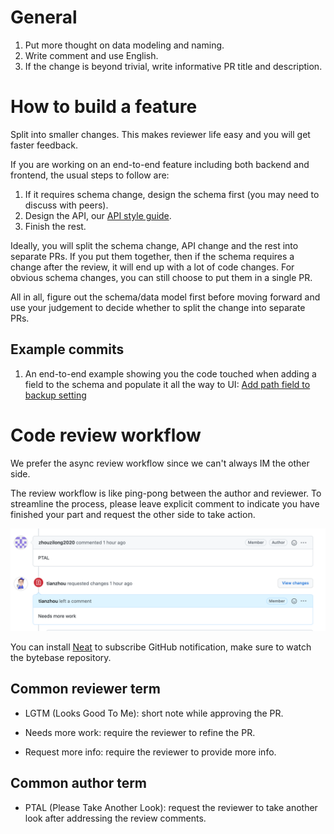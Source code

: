 # General

1. Put more thought on data modeling and naming.
1. Write comment and use English.
1. If the change is beyond trivial, write informative PR title and description.


# How to build a feature

Split into smaller changes. This makes reviewer life easy and you will get faster feedback.

If you are working on an end-to-end feature including both backend and frontend, the usual steps to follow are:

1. If it requires schema change, design the schema first (you may need to discuss with peers).
1. Design the API, our [API style guide](https://github.com/bytebase/bytebase/blob/main/docs/api-style-guide.md).
1. Finish the rest.

Ideally, you will split the schema change, API change and the rest into separate PRs. If you put them together, then if the schema requires a change after the review, it will end up with a lot of code changes. For obvious schema changes, you can still choose to put them in a single PR.

All in all, figure out the schema/data model first before moving forward and use your judgement to decide whether to split the change into separate PRs.

## Example commits

1. An end-to-end example showing you the code touched when adding a field to the schema and populate it all the way to UI: [Add path field to backup setting](https://github.com/bytebase/bytebase/commit/a7c28a4fefb2c2cff0c1ed9bb7fc043a47f535cd#diff-e547f2c710d4d67f2887ee13f4361d35537404829114e9c10d6aa5f48b3179dc)


# Code review workflow

We prefer the async review workflow since we can't always IM the other side.

The review workflow is like ping-pong between the author and reviewer. To streamline the process, please leave explicit comment to indicate you have finished your part and request the other side to take action.

![Screenshot](https://raw.githubusercontent.com/bytebase/bytebase/main/docs/assets/codereview1.png)

You can install [Neat](https://neat.run/) to subscribe GitHub notification, make sure to watch the bytebase repository.

## Common reviewer term
* LGTM (Looks Good To Me): short note while approving the PR.

* Needs more work: require the reviewer to refine the PR.

* Request more info: require the reviewer to provide more info.

## Common author term

* PTAL (Please Take Another Look): request the reviewer to take another look after addressing the review comments.